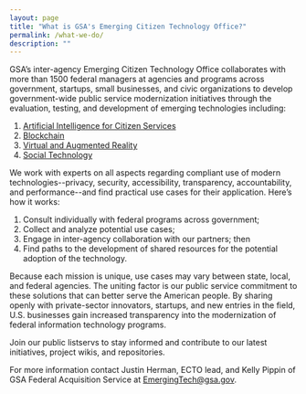```yaml
---
layout: page
title: "What is GSA's Emerging Citizen Technology Office?"
permalink: /what-we-do/
description: ""
---
```


GSA’s inter-agency Emerging Citizen Technology Office collaborates with more than 1500 federal managers at agencies and programs across government, startups, small businesses, and civic organizations to develop government-wide public service modernization initiatives through the evaluation, testing, and development of emerging technologies including:

1. [Artificial Intelligence for Citizen Services](https://www.gsa.gov/technology/government-it-initiatives/emerging-citizen-technology/artificial-intelligence-for-citizen-services)
2. [Blockchain](https://www.gsa.gov/technology/government-it-initiatives/emerging-citizen-technology/blockchain)
3. [Virtual and Augmented Reality](https://www.gsa.gov/technology/government-it-initiatives/emerging-citizen-technology/virtual-and-augmented-reality)
4. [Social Technology](https://www.gsa.gov/technology/government-it-initiatives/emerging-citizen-technology/social-technology-socialgov)

We work with experts on all aspects regarding compliant use of modern technologies--privacy, security, accessibility, transparency, accountability, and performance--and find practical use cases for their application. Here’s how it works:

1. Consult individually with federal programs across government;
2. Collect and analyze potential use cases;
3. Engage in inter-agency collaboration with our partners; then
4. Find paths to the development of shared resources for the potential adoption of the technology.

Because each mission is unique, use cases may vary between state, local, and federal agencies. The uniting factor is our public service commitment to these solutions that can better serve the American people. By sharing openly with private-sector innovators, startups, and new entries in the field, U.S. businesses gain increased transparency into the modernization of federal information technology programs.

Join our public listservs to stay informed and contribute to our latest initiatives, project wikis, and repositories.

For more information contact Justin Herman, ECTO lead, and Kelly Pippin of GSA Federal Acquisition Service at EmergingTech@gsa.gov.
